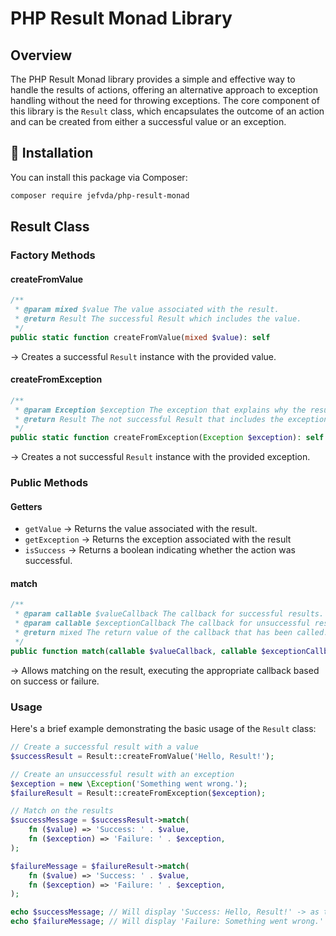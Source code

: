 # PHP Result Monad Library

## Overview

The PHP Result Monad library provides a simple and effective way to handle the results of actions, offering an alternative approach to exception handling without the need for throwing exceptions. The core component of this library is the `Result` class, which encapsulates the outcome of an action and can be created from either a successful value or an exception.

## 🔗 Installation

You can install this package via Composer:
```bash
composer require jefvda/php-result-monad
```

## Result Class

### Factory Methods

#### createFromValue

```php
/**
 * @param mixed $value The value associated with the result.
 * @return Result The successful Result which includes the value.
 */
public static function createFromValue(mixed $value): self
```
-> Creates a successful `Result` instance with the provided value.

#### createFromException

```php
/**
 * @param Exception $exception The exception that explains why the result was not successful.
 * @return Result The not successful Result that includes the exception.
 */
public static function createFromException(Exception $exception): self
```
-> Creates a not successful `Result` instance with the provided exception.

### Public Methods

#### Getters
- `getValue` -> Returns the value associated with the result.
- `getException` -> Returns the exception associated with the result
- `isSuccess` -> Returns a boolean indicating whether the action was successful.

#### match
```php
/**
 * @param callable $valueCallback The callback for successful results.
 * @param callable $exceptionCallback The callback for unsuccessful results.
 * @return mixed The return value of the callback that has been called.
 */
public function match(callable $valueCallback, callable $exceptionCallback): mixed
```
-> Allows matching on the result, executing the appropriate callback based on success or failure.

### Usage

Here's a brief example demonstrating the basic usage of the `Result` class:

```php
// Create a successful result with a value
$successResult = Result::createFromValue('Hello, Result!');

// Create an unsuccessful result with an exception
$exception = new \Exception('Something went wrong.');
$failureResult = Result::createFromException($exception);

// Match on the results
$successMessage = $successResult->match(
    fn ($value) => 'Success: ' . $value,
    fn ($exception) => 'Failure: ' . $exception,
);

$failureMessage = $failureResult->match(
    fn ($value) => 'Success: ' . $value,
    fn ($exception) => 'Failure: ' . $exception,
);

echo $successMessage; // Will display 'Success: Hello, Result!' -> as the `Result` was successful
echo $failureMessage; // Will display 'Failure: Something went wrong.' -> as the `Result` was not successful
```
